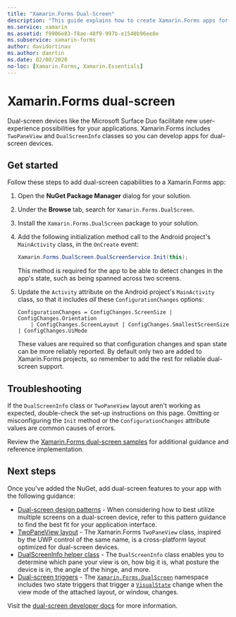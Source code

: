 ```yaml
---
title: "Xamarin.Forms Dual-Screen"
description: "This guide explains how to create Xamarin.Forms apps for dual-screen devices."
ms.service: xamarin
ms.assetid: f9906e83-f8ae-48f9-997b-e1540b96ee8e
ms.subservice: xamarin-forms
author: davidortinau
ms.author: daortin
ms.date: 02/08/2020
no-loc: [Xamarin.Forms, Xamarin.Essentials]
---
```


# Xamarin.Forms dual-screen

Dual-screen devices like the Microsoft Surface Duo facilitate new user-experience possibilities for your applications. Xamarin.Forms includes `TwoPaneView` and `DualScreenInfo` classes so you can develop apps for dual-screen devices.

## Get started

Follow these steps to add dual-screen capabilities to a Xamarin.Forms app:

1. Open the **NuGet Package Manager** dialog for your solution.
2. Under the **Browse** tab, search for `Xamarin.Forms.DualScreen`.
3. Install the `Xamarin.Forms.DualScreen` package to your solution.
4. Add the following initialization method call to the Android project's `MainActivity` class, in the `OnCreate` event:

    ```csharp
    Xamarin.Forms.DualScreen.DualScreenService.Init(this);
    ```

    This method is required for the app to be able to detect changes in the app's state, such as being spanned across two screens.

5. Update the `Activity` attribute on the Android project's `MainActivity` class, so that it includes _all_ these `ConfigurationChanges` options:

    ```@csharp
    ConfigurationChanges = ConfigChanges.ScreenSize | ConfigChanges.Orientation
        | ConfigChanges.ScreenLayout | ConfigChanges.SmallestScreenSize | ConfigChanges.UiMode
    ```

    These values are required so that configuration changes and span state can be more reliably reported. By default only two are added to Xamarin.Forms projects, so remember to add the rest for reliable dual-screen support.

## Troubleshooting

If the `DualScreenInfo` class or `TwoPaneView` layout aren't working as expected, double-check the set-up instructions on this page. Omitting or misconfiguring the `Init` method or the `ConfigurationChanges` attribute values are common causes of errors.

Review the [Xamarin.Forms dual-screen samples](/dual-screen/xamarin/samples) for additional guidance and reference implementation.

## Next steps

Once you've added the NuGet, add dual-screen features to your app with the following guidance:

- [Dual-screen design patterns](design-patterns.md) - When considering how to best utilize multiple screens on a dual-screen device, refer to this pattern guidance to find the best fit for your application interface.
- [TwoPaneView layout](twopaneview.md) - The Xamarin.Forms `TwoPaneView` class, inspired by the UWP control of the same name, is a cross-platform layout optimized for dual-screen devices.
- [DualScreenInfo helper class](dual-screen-info.md) - The `DualScreenInfo` class enables you to determine which pane your view is on, how big it is, what posture the device is in, the angle of the hinge, and more.
- [Dual-screen triggers](triggers.md) - The [`Xamarin.Forms.DualScreen`](xref:Xamarin.Forms.DualScreen) namespace includes two state triggers that trigger a [`VisualState`](xref:Xamarin.Forms.VisualState) change when the view mode of the attached layout, or window, changes.

Visit the [dual-screen developer docs](/dual-screen/) for more information.